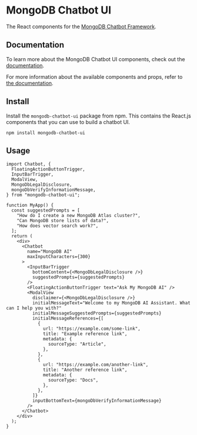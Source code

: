 # MongoDB Chatbot UI

The React components for the [MongoDB Chatbot Framework](https://mongodb.github.io/chatbot/).

## Documentation

To learn more about the MongoDB Chatbot UI components, check out the [documentation](https://mongodb.github.io/chatbot/ui/).

For more information about the available components and props, refer to [the documentation](https://mongodb.github.io/chatbot/ui/).

## Install

Install the `mongodb-chatbot-ui` package from npm. This contains the React.js components that you can use to build a chatbot UI.

```shell
npm install mongodb-chatbot-ui
```

## Usage

```tsx
import Chatbot, {
  FloatingActionButtonTrigger,
  InputBarTrigger,
  ModalView,
  MongoDbLegalDisclosure,
  mongoDbVerifyInformationMessage,
} from "mongodb-chatbot-ui";

function MyApp() {
  const suggestedPrompts = [
    "How do I create a new MongoDB Atlas cluster?",
    "Can MongoDB store lists of data?",
    "How does vector search work?",
  ];
  return (
    <div>
      <Chatbot
        name="MongoDB AI"
        maxInputCharacters={300}
      >
        <InputBarTrigger
          bottomContent={<MongoDbLegalDisclosure />}
          suggestedPrompts={suggestedPrompts}
        />
        <FloatingActionButtonTrigger text="Ask My MongoDB AI" />
        <ModalView
          disclaimer={<MongoDbLegalDisclosure />}
          initialMessageText="Welcome to my MongoDB AI Assistant. What can I help you with?"
          initialMessageSuggestedPrompts={suggestedPrompts}
          initialMessageReferences={[
            {
              url: "https://example.com/some-link",
              title: "Example reference link",
              metadata: {
                sourceType: "Article",
              },
            },
            {
              url: "https://example.com/another-link",
              title: "Another reference link",
              metadata: {
                sourceType: "Docs",
              },
            },
          ]}
          inputBottomText={mongoDbVerifyInformationMessage}
        />
      </Chatbot>
    </div>
  );
}
```
